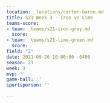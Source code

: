 ```yaml
---
location: _locations/carter-baron.md
title: S21 Week 3 - Iron vs Lime
teams-score:
- team: _teams/s21-iron-gray.md
  score: 
- team: _teams/s21-lime-green.md
  score: 
field: "2"
date: 2021-09-26 10:00:00 -0400
season: 21
week: 3
mvp: ''
game-ball: ''
sportsperson: ''

---
```

